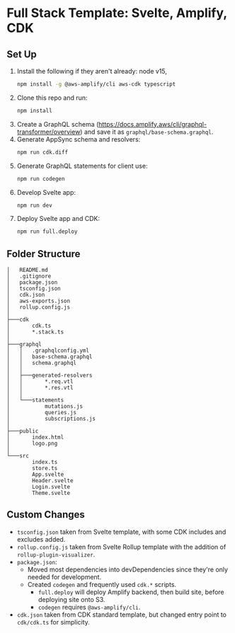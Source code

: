 # <b>Full Stack Template</b>: Svelte, Amplify, CDK

## Set Up
1. Install the following if they aren't already: node v15,
    ```bash
    npm install -g @aws-amplify/cli aws-cdk typescript
    ```
2. Clone this repo and run:
    ```bash
    npm install
    ```
3. Create a GraphQL schema (https://docs.amplify.aws/cli/graphql-transformer/overview) and save it as `graphql/base-schema.graphql`.
4. Generate AppSync schema and resolvers:
    ```bash
    npm run cdk.diff
    ```
5. Generate GraphQL statements for client use:
    ```bash
    npm run codegen
    ```
6. Develop Svelte app:
    ```bash
    npm run dev
    ```
7. Deploy Svelte app and CDK:
    ```bash
    npm run full.deploy
    ```

## Folder Structure

```
│   README.md
│   .gitignore
│   package.json
│   tsconfig.json
│   cdk.json
│   aws-exports.json 
│   rollup.config.js
│   
├───cdk
│       cdk.ts
│       *.stack.ts
│       
├───graphql
│   │   .graphqlconfig.yml
│   │   base-schema.graphql
│   │   schema.graphql
│   │   
│   ├───generated-resolvers
│   │       *.req.vtl  
│   │       *.res.vtl  
│   │       
│   └───statements
│           mutations.js        
│           queries.js
│           subscriptions.js    
│
├───public
│       index.html
│       logo.png
│       
└───src
        index.ts
        store.ts
        App.svelte
        Header.svelte
        Login.svelte
        Theme.svelte
```

## Custom Changes

* `tsconfig.json` taken from Svelte template, with some CDK includes and excludes added.
* `rollup.config.js` taken from Svelte Rollup template with the addition of `rollup-plugin-visualizer`.
* `package.json`:
    * Moved most dependencies into devDependencies since they're only needed for development.
    * Created `codegen` and frequently used `cdk.*` scripts. 
        * `full.deploy` will deploy Amplify backend, then build site, before deploying site onto S3.
        * `codegen` requires `@aws-amplify/cli`.
* `cdk.json` taken from CDK standard template, but changed entry point to `cdk/cdk.ts` for simplicity.
